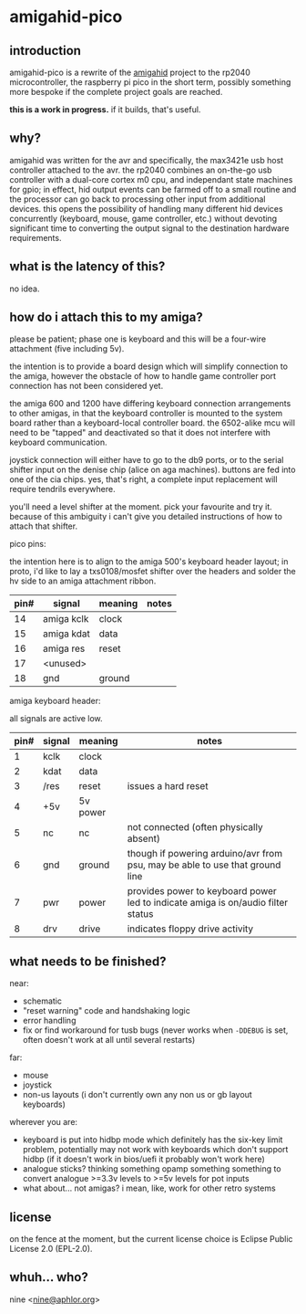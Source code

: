 # amigahid-pico

## introduction

amigahid-pico is a rewrite of the [amigahid](https://github.com/borb/amigahid) project to the rp2040 microcontroller, the raspberry pi pico in the short term, possibly something more bespoke if the complete project goals are reached.

**this is a work in progress.** if it builds, that's useful.

## why?

amigahid was written for the avr and specifically, the max3421e usb host controller attached to the avr. the rp2040 combines an on-the-go usb controller with a dual-core cortex m0 cpu, and independant state machines for gpio; in effect, hid output events can be farmed off to a small routine and the processor can go back to processing other input from additional devices. this opens the possibility of handling many different hid devices concurrently (keyboard, mouse, game controller, etc.) without devoting significant time to converting the output signal to the destination hardware requirements.

## what is the latency of this?

no idea.

## how do i attach this to my amiga?

please be patient; phase one is keyboard and this will be a four-wire attachment (five including 5v).

the intention is to provide a board design which will simplify connection to the amiga, however the obstacle of how to handle game controller port connection has not been considered yet.

the amiga 600 and 1200 have differing keyboard connection arrangements to other amigas, in that the keyboard controller is mounted to the system board rather than a keyboard-local controller board. the 6502-alike mcu will need to be "tapped" and deactivated so that it does not interfere with keyboard communication.

joystick connection will either have to go to the db9 ports, or to the serial shifter input on the denise chip (alice on aga machines). buttons are fed into one of the cia chips. yes, that's right, a complete input replacement will require tendrils everywhere.

you'll need a level shifter at the moment. pick your favourite and try it. because of this ambiguity i can't give you detailed instructions of how to attach that shifter.

pico pins:

the intention here is to align to the amiga 500's keyboard header layout; in proto, i'd like to lay a txs0108/mosfet shifter over the headers and solder the hv side to an amiga attachment ribbon.

| pin# | signal     | meaning | notes |
|------|------------|---------|-------|
| 14   | amiga kclk | clock   |       |
| 15   | amiga kdat | data    |       |
| 16   | amiga res  | reset   |       |
| 17   | \<unused\> |         |       |
| 18   | gnd        | ground  |       |

amiga keyboard header:

all signals are active low.

| pin# | signal | meaning  | notes |
|------|--------|----------|-------|
| 1    | kclk   | clock    |       |
| 2    | kdat   | data     |       |
| 3    | /res   | reset    | issues a hard reset |
| 4    | +5v    | 5v power |       |
| 5    | nc     | nc       | not connected (often physically absent) |
| 6    | gnd    | ground   | though if powering arduino/avr from psu, may be able to use that ground line |
| 7    | pwr    | power    | provides power to keyboard power led to indicate amiga is on/audio filter status |
| 8    | drv    | drive    | indicates floppy drive activity |

## what needs to be finished?

near:
* schematic
* "reset warning" code and handshaking logic
* error handling
* fix or find workaround for tusb bugs (never works when `-DDEBUG` is set, often doesn't work at all until several restarts)

far:
* mouse
* joystick
* non-us layouts (i don't currently own any non us or gb layout keyboards)

wherever you are:
* keyboard is put into hidbp mode which definitely has the six-key limit problem, potentially may not work with keyboards which don't support hidbp (if it doesn't work in bios/uefi it probably won't work here)
* analogue sticks? thinking something opamp something something to convert analogue >=3.3v levels to >=5v levels for pot inputs
* what about... not amigas? i mean, like, work for other retro systems
## license

on the fence at the moment, but the current license choice is Eclipse Public License 2.0 (EPL-2.0).

## whuh... who?

nine <[nine@aphlor.org](mailto:nine@aphlor.org)>

